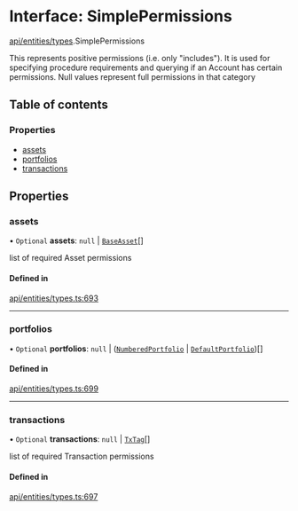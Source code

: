 # Interface: SimplePermissions

[api/entities/types](../wiki/api.entities.types).SimplePermissions

This represents positive permissions (i.e. only "includes"). It is used
  for specifying procedure requirements and querying if an Account has certain
  permissions. Null values represent full permissions in that category

## Table of contents

### Properties

- [assets](../wiki/api.entities.types.SimplePermissions#assets)
- [portfolios](../wiki/api.entities.types.SimplePermissions#portfolios)
- [transactions](../wiki/api.entities.types.SimplePermissions#transactions)

## Properties

### assets

• `Optional` **assets**: ``null`` \| [`BaseAsset`](../wiki/api.entities.Asset.Base.BaseAsset.BaseAsset)[]

list of required Asset permissions

#### Defined in

[api/entities/types.ts:693](https://github.com/PolymeshAssociation/polymesh-sdk/blob/8a9e72221/src/api/entities/types.ts#L693)

___

### portfolios

• `Optional` **portfolios**: ``null`` \| ([`NumberedPortfolio`](../wiki/api.entities.NumberedPortfolio.NumberedPortfolio) \| [`DefaultPortfolio`](../wiki/api.entities.DefaultPortfolio.DefaultPortfolio))[]

#### Defined in

[api/entities/types.ts:699](https://github.com/PolymeshAssociation/polymesh-sdk/blob/8a9e72221/src/api/entities/types.ts#L699)

___

### transactions

• `Optional` **transactions**: ``null`` \| [`TxTag`](../wiki/generated.types#txtag)[]

list of required Transaction permissions

#### Defined in

[api/entities/types.ts:697](https://github.com/PolymeshAssociation/polymesh-sdk/blob/8a9e72221/src/api/entities/types.ts#L697)
